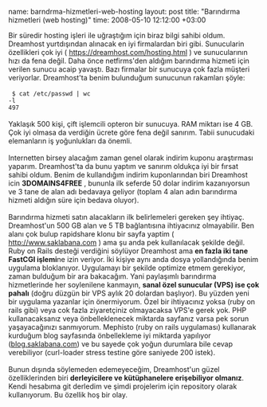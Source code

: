 name: barndrma-hizmetleri-web-hosting
layout: post
title: "Barındırma hizmetleri (web hosting)"
time: 2008-05-10 12:12:00 +03:00

Bir süredir hosting işleri ile uğraştığım için biraz bilgi sahibi oldum. Dreamhost yurtdışından alınacak en iyi firmalardan biri gibi. Sunucularin özellikleri çok iyi ( <a href="https://dreamhost.com/hosting.html">https://dreamhost.com/hosting.html</a> ) ve sunucularının hızı da fena değil. Daha önce netfirms'den aldığım barındırma hizmeti için verilen sunucu acaip yavaştı. Bazı firmalar bir sunucuya çok fazla müşteri veriyorlar. Dreamhost'ta benim bulunduğum sunucunun rakamları şöyle:<br /><br /><code> $ cat /etc/passwd | wc -l<br />497</code><br /><br />Yaklaşık 500 kişi, çift işlemcili opteron bir sunucuya. RAM miktarı ise 4 GB. Çok iyi olmasa da verdiğin ücrete göre fena değil sanırım. Tabii sunucudaki elemanların iş yoğunlukları da önemli.<br /><br />Internetten birsey alacağım zaman genel olarak indirim kuponu araştırması yaparım. Dreamhost'ta da bunu yaptım ve sanırım oldukça iyi bir fırsat sahibi oldum. Benim de kullandığım indirim kuponlarından biri Dreamhost icin <span style="font-weight:bold;">3DOMAINS4FREE</span> , bununla ilk seferde 50 dolar indirim kazanıyorsun ve 3 tane de alan adı bedavaya geliyor (toplam 4 alan adın barındırma hizmeti aldığın süre için bedava oluyor).<br /><br />Barındırma hizmeti satın alacakların ilk belirlemeleri gereken şey ihtiyaç. Dreamhost'un 500 GB alan ve 5 TB bağlantısına ihtiyacınız olmayabilir. Ben alanı çok bulup rapidshare klonu bir sayfa yaptim ( <a href="http://www.saklabana.com">http://www.saklabana.com</a> ) ama şu anda pek kullanılacak şekilde değil. Ruby on Rails desteği verdiğini söylüyor Dreamhost ama <span style="font-weight:bold;">en fazla iki tane FastCGI işlemi</span>ne izin veriyor. İki kişiye aynı anda dosya yollandığında benim uygulama bloklanıyor. Uygulamayı bir şekilde optimize etmem gerekiyor, zaman bulduğum bir ara bakacağım. Yani paylaşımlı barındırma hizmetlerinde her soylenilene kanmayın, <span style="font-weight:bold;">sanal özel sunucular (VPS) ise çok pahalı</span> (doğru düzgün bir VPS aylık 20 dolardan başlıyor). Bu yüzden yeni bir uygulama yazanlar için önermiyorum. Özel bir ihtiyacınız yoksa (ruby on rails gibi) veya cok fazla ziyaretçiniz olmayacaksa VPS'e gerek yok. PHP kullanacaksanız veya önbelleklenecek miktarda sayfanız varsa pek sorun yaşayacağınızı sanmıyorum. Mephisto (ruby on rails uygulaması) kullanarak kurduğum blog sayfasında önbellekleme iyi miktarda yapılıyor (<a href="http://blog.saklabana.com">blog.saklabana.com</a>) ve bu sayede çok yoğun durumlara bile cevap verebiliyor (curl-loader stress testine göre saniyede 200 istek).<br /><br />Bunun dışında söylemeden edemeyeceğim, Dreamhost'un güzel özelliklerinden biri <span style="font-weight:bold;">derleyicilere ve kütüphanelere erişebiliyor olmanız</span>. Kendi hesabıma git derledim ve şimdi projelerim için repository olarak kullanıyorum. Bu özellik hoş bir olay.
